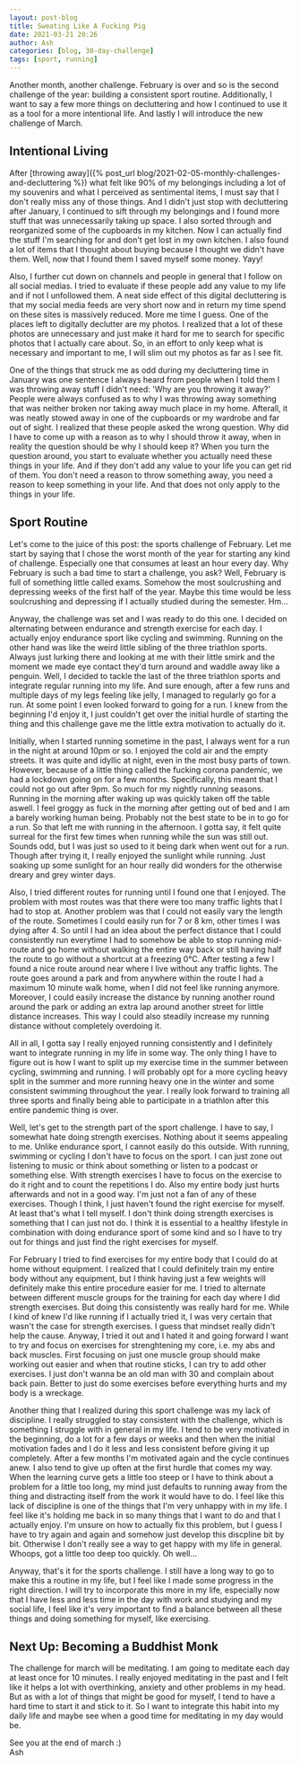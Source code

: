 ```yaml
---
layout: post-blog
title: Sweating Like A Fucking Pig
date: 2021-03-21 20:26
author: Ash
categories: [blog, 30-day-challenge]
tags: [sport, running]
---
```


Another month, another challenge. February is over and so is the second challenge of the year: building a consistent sport routine. Additionally, I want to say a few more things on decluttering and how I continued to use it as a tool for a more intentional life. And lastly I will introduce the new challenge of March.

<!-- more -->

## Intentional Living

After [throwing away]({% post_url blog/2021-02-05-monthly-challenges-and-decluttering %}) what felt like 90% of my belongings including a lot of my souvenirs and what I perceived as sentimental items, I must say that I don't really miss any of those things. And I didn't just stop with decluttering after January, I continued to sift through my belongings and I found more stuff that was unnecessarily taking up space. I also sorted through and reorganized some of the cupboards in my kitchen. Now I can actually find the stuff I'm searching for and don't get lost in my own kitchen. I also found a lot of items that I thought about buying because I thought we didn't have them. Well, now that I found them I saved myself some money. Yayy!

Also, I further cut down on channels and people in general that I follow on all social medias. I tried to evaluate if these people add any value to my life and if not I unfollowed them. A neat side effect of this digital decluttering is that my social media feeds are very short now and in return my time spend on these sites is massively reduced. More me time I guess. One of the places left to digitally declutter are my photos. I realized that a lot of these photos are unnecessary and just make it hard for me to search for specific photos that I actually care about. So, in an effort to only keep what is necessary and important to me, I will slim out my photos as far as I see fit.

One of the things that struck me as odd during my decluttering time in January was one sentence I always heard from people when I told them I was throwing away stuff I didn't need: 'Why are you throwing it away?' People were always confused as to why I was throwing away something that was neither broken nor taking away much place in my home. Afterall, it was neatly stowed away in one of the cupboards or my wardrobe and far out of sight. I realized that these people asked the wrong question. Why did I have to come up with a reason as to why I should throw it away, when in reality the question should be why I should keep it? When you turn the question around, you start to evaluate whether you actually need these things in your life. And if they don't add any value to your life you can get rid of them. You don't need a reason to throw something away, you need a reason to keep something in your life. And that does not only apply to the things in your life.

## Sport Routine

Let's come to the juice of this post: the sports challenge of February. Let me start by saying that I chose the worst month of the year for starting any kind of challenge. Especially one that consumes at least an hour every day. Why February is such a bad time to start a challenge, you ask? Well, February is full of something little called exams. Somehow the most soulcrushing and depressing weeks of the first half of the year. Maybe this time would be less soulcrushing and depressing if I actually studied during the semester. Hm...

Anyway, the challenge was set and I was ready to do this one. I decided on alternating between endurance and strength exercise for each day. I actually enjoy endurance sport like cycling and swimming. Running on the other hand was like the weird little sibling of the three triathlon sports. Always just lurking there and looking at me with their little smirk and the moment we made eye contact they'd turn around and waddle away like a penguin. Well, I decided to tackle the last of the three triathlon sports and integrate regular running into my life. And sure enough, after a few runs and multiple days of my legs feeling like jelly, I managed to regularly go for a run. At some point I even looked forward to going for a run. I knew from the beginning I'd enjoy it, I just couldn't get over the initial hurdle of starting the thing and this challenge gave me the little extra motivation to actually do it.

Initially, when I started running sometime in the past, I always went for a run in the night at around 10pm or so. I enjoyed the cold air and the empty streets. It was quite and idyllic at night, even in the most busy parts of town. However, because of a little thing called the fucking corona pandemic, we had a lockdown going on for a few months. Specifically, this meant that I could not go out after 9pm. So much for my nightly running seasons. Running in the morning after waking up was quickly taken off the table aswell. I feel groggy as fuck in the morning after getting out of bed and I am a barely working human being. Probably not the best state to be in to go for a run. So that left me with running in the afternoon. I gotta say, it felt quite surreal for the first few times when running while the sun was still out. Sounds odd, but I was just so used to it being dark when went out for a run. Though after trying it, I really enjoyed the sunlight while running. Just soaking up some sunlight for an hour really did wonders for the otherwise dreary and grey winter days.

Also, I tried different routes for running until I found one that I enjoyed. The problem with most routes was that there were too many traffic lights that I had to stop at. Another problem was that I could not easily vary the length of the route. Sometimes I could easily run for 7 or 8 km, other times I was dying after 4. So until I had an idea about the perfect distance that I could consistently run everytime I had to somehow be able to stop running mid-route and go home without walking the entire way back or still having half the route to go without a shortcut at a freezing 0°C. After testing a few I found a nice route around near where I live without any traffic lights. The route goes around a park and from anywhere within the route I had a maximum 10 minute walk home, when I did not feel like running anymore. Moreover, I could easily increase the distance by running another round around the park or adding an extra lap around another street for little distance increases. This way I could also steadily increase my running distance without completely overdoing it.

All in all, I gotta say I really enjoyed running consistently and I definitely want to integrate running in my life in some way. The only thing I have to figure out is how I want to split up my exercise time in the summer between cycling, swimming and running. I will probably opt for a more cycling heavy split in the summer and more running heavy one in the winter and some consistent swimming throughout the year. I really look forward to training all three sports and finally being able to participate in a triathlon after this entire pandemic thing is over.

Well, let's get to the strength part of the sport challenge. I have to say, I somewhat hate doing strength exercises. Nothing about it seems appealing to me. Unlike endurance sport, I cannot easily do this outside. With running, swimming or cycling I don't have to focus on the sport. I can just zone out listening to music or think about something or listen to a podcast or something else. With strength exercises I have to focus on the exercise to do it right and to count the repetitions I do. Also my entire body just hurts afterwards and not in a good way. I'm just not a fan of any of these exercises. Though I think, I just haven't found the right exercise for myself. At least that's what I tell myself. I don't think doing strength exercises is something that I can just not do. I think it is essential to a healthy lifestyle in combination with doing endurance sport of some kind and so I have to try out for things and just find the right exercises for myself.

For February I tried to find exercises for my entire body that I could do at home without equipment. I realized that I could definitely train my entire body without any equipment, but I think having just a few weights will definitely make this entire procedure easier for me. I tried to alternate between different muscle groups for the training for each day where I did strength exercises. But doing this consistently was really hard for me. While I kind of knew I'd like running if I actually tried it, I was very certain that wasn't the case for strength exercises. I guess that mindset really didn't help the cause. Anyway, I tried it out and I hated it and going forward I want to try and focus on exercises for strenghtening my core, i.e. my abs and back muscles. First focusing on just one muscle group should make working out easier and when that routine sticks, I can try to add other exercises. I just don't wanna be an old man with 30 and complain about back pain. Better to just do some exercises before everything hurts and my body is a wreckage.

Another thing that I realized during this sport challenge was my lack of discipline. I really struggled to stay consistent with the challenge, which is something I struggle with in general in my life. I tend to be very motivated in the beginning, do a lot for a few days or weeks and then when the initial motivation fades and I do it less and less consistent before giving it up completely. After a few months I'm motivated again and the cycle continues anew. I also tend to give up often at the first hurdle that comes my way. When the learning curve gets a little too steep or I have to think about a problem for a little too long, my mind just defaults to running away from the thing and distracting itself from the work it would have to do. I feel like this lack of discipline is one of the things that I'm very unhappy with in my life. I feel like it's holding me back in so many things that I want to do and that I actually enjoy. I'm unsure on how to actually fix this problem, but I guess I have to try again and again and somehow just develop this discpline bit by bit. Otherwise I don't really see a way to get happy with my life in general. Whoops, got a little too deep too quickly. Oh well...

Anyway, that's it for the sports challenge. I still have a long way to go to make this a routine in my life, but I feel like I made some progress in the right direction. I will try to incorporate this more in my life, especially now that I have less and less time in the day with work and studying and my social life, I feel like it's very important to find a balance between all these things and doing something for myself, like exercising.

## Next Up: Becoming a Buddhist Monk

The challenge for march will be meditating. I am going to meditate each day at least once for 10 minutes. I really enjoyed meditating in the past and I felt like it helps a lot with overthinking, anxiety and other problems in my head. But as with a lot of things that might be good for myself, I tend to have a hard time to start it and stick to it. So I want to integrate this habit into my daily life and maybe see when a good time for meditating in my day would be.

See you at the end of march :)  
Ash
